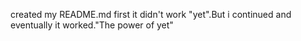 created my README.md  first it didn't work "yet".But i continued and eventually it worked."The power of yet" 
